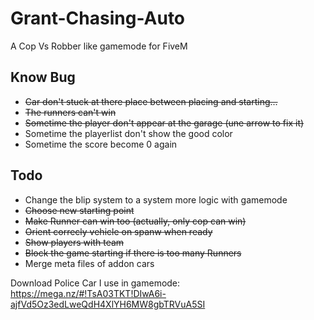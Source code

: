 # Grant-Chasing-Auto
A Cop Vs Robber like gamemode for FiveM

## Know Bug ##

* ~~Car don't stuck at there place between placing and starting...~~
* ~~The runners can't win~~
* ~~Sometime the player don't appear at the garage (une arrow to fix it)~~
* Sometime the playerlist don't show the good color
* Sometime the score become 0 again

## Todo ##

* Change the blip system to a system more logic with gamemode
* ~~Choose new starting point~~
* ~~Make Runner can win too (actually, only cop can win)~~
* ~~Orient correcly vehicle on spanw when ready~~
* ~~Show players with team~~
* ~~Block the game starting if there is too many Runners~~
* Merge meta files of addon cars

Download Police Car I use in gamemode: https://mega.nz/#!TsA03TKT!DIwA6i-ajfVd5Oz3edLweQdH4XlYH6MW8gbTRVuA5SI
